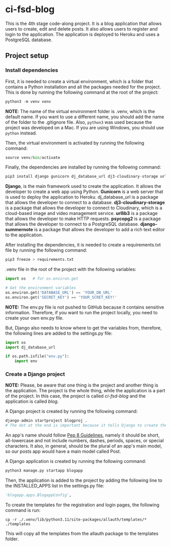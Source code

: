 # ci-fsd-blog

This is the 4th stage code-along project. It is a blog application that allows users to create, edit and delete posts. It also allows users to register and login to the application. The application is deployed to Heroku and uses a PostgreSQL database.

## Project setup

### Install dependencies

First, it is needed to create a virtual environment, which is a folder that contains a Python installation and all the packages needed for the project. This is done by running the following command at the root of the project:

```Python
python3 -m venv venv
```

**NOTE**: The name of the virtual environment folder is .venv, which is the default name. If you want to use a different name, you should add the name of the folder to the .gitignore file. Also, ```python3``` was used because the project was developed on a Mac. If you are using Windows, you should use ```python``` instead.

Then, the virtual environment is activated by running the following command:

```Python
source venv/bin/activate
```

Finally, the dependencies are installed by running the following command:

```Python
pip3 install django gunicorn dj_database_url dj3-cloudinary-storage urllib3 psycopg2 django-summernote
```

**Django**, is the main framework used to create the application. It allows the developer to create a web app using Python.
**Gunicorn** is a web server that is used to deploy the application to Heroku. dj_database_url is a package that allows the developer to connect to a database. **dj3-cloudinary-storage** is a package that allows the developer to connect to Cloudinary, which is a cloud-based image and video management service.
**urllib3** is a package that allows the developer to make HTTP requests.
**psycopg2** is a package that allows the developer to connect to a PostgreSQL database.
**django-summernote** is a package that allows the developer to add a rich text editor to the application.

After installing the dependencies, it is needed to create a requirements.txt file by running the following command:

```Python
pip3 freeze > requirements.txt
```

.venv file in the root of the project with the following variables:

```Python
import os   # for os.environ.get

# Get the environment variables
os.environ.get('DATABASE_URL') == 'YOUR_DB_URL'
os.environ.get('SECRET_KEY') == 'YOUR_SCRET_KEY!'
```

**NOTE:** The env.py file is not pushed to GitHub because it contains sensitive information. Therefore, if you want to run the project locally, you need to create your own env.py file.

But, Django also needs to know where to get the variables from, therefore, the following lines are added to the settings.py file:

```Python
import os
import dj_database_url

if os.path.isfile("env.py"):
    import env
```

### Create a Django project

**NOTE:** Please, be aware that one thing is the project and another thing is the application. The project is the whole thing, while the application is a part of the project. In this case, the project is called *ci-fsd-blog* and the application is called *blog*.

A Django project is created by running the following command:

```Python
django-admin startproject blogproj .
# The dot at the end is important because it tells Django to create the project in the current directory.
```

An app's name should follow [Pep 8 Guidelines](https://www.python.org/dev/peps/pep-0008/#package-and-module-names), namely it should be short, all-lowercase and not include numbers, dashes, periods, spaces, or special characters. It also, in general, should be the plural of an app's main model, so our posts app would have a main model called Post.

A Django application is created by running the following command:

```Python
python3 manage.py startapp blogapp
```

Then, the application is added to the project by adding the following line to the INSTALLED_APPS list in the settings.py file:

```Python
'blogapp.apps.BlogappConfig',
```



To create the templates for the registration and login pages, the following command is run:

```shell
cp -r ./.venv/lib/python3.11/site-packages/allauth/templates/* ./templates
```

This will copy all the templates from the allauth package to the templates folder.